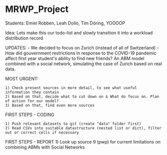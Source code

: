 # MRWP_Project
Students: Emiel Robben, Leah Dollo, Tim Döring, YOOOOP

Idea: Lets make this our todo-list and slowly transition it into a workload distribution record

UPDATES:
    - We decided to focus on Zurich (instead of all of Switzerland)
    - How did gouvernment restrictions in response to the COVID-19 pandemic affect first year student's ability to find new friends? An ABM model combined with
      a social network, simulating the case of Zurich based on real data.

MOST URGENT:

    1) Check present sources in more detail, to see what useful information they contain
    2) Based on that, decide what to cut down on & What do focus on. Plan of action for our model?
    3) Based on that, find even more sources

FIRST STEPS - CODING

    1) Push relevant datasets to git (create "data" folder first)
    2) Read CSVs into suitable datastructure (nested list or dict), filter out or correct cells if necessary

FIRST STEPS - REPORT
    1) Look up source 9 (pwp) for current limitations on combining ABMs with Social Networks
